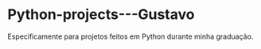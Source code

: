 # Python-projects---Gustavo
Especificamente para projetos feitos em Python durante minha graduação. 
